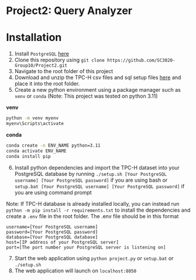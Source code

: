 # Project2: Query Analyzer

# Installation

1. Install `PostgreSQL` [here](https://www.postgresql.org/download/)
2. Clone this repository using `git clone https://github.com/SC3020-Group10/Project2.git`
3. Navigate to the root folder of this project
4. Download and unzip the TPC-H csv files and sql setup files [here](https://drive.google.com/drive/folders/1sAwyOoHuS35j6GTRL8-COcknz6Lo1S9k?usp=sharing) and place it into the root folder.
5. Create a new python environment using a package manager such as `venv` or `conda` (Note: This project was tested on python 3.11)

**venv**

```bash
python -m venv myenv
myenv\Scripts\activate
```

**conda**

```bash
conda create -n ENV_NAME python=3.11
conda activate ENV_NAME
conda install pip
```

6. Install python dependencies and import the TPC-H dataset into your PostgreSQL database by running `./setup.sh [Your PostgreSQL username] [Your PostgreSQL password]` if you are using bash or `setup.bat [Your PostgreSQL username] [Your PostgreSQL password]` if you are using command prompt

Note: If TPC-H database is already installed locally, you can instead run `python -m pip install -r requirements.txt` to install the dependencies and create a `.env` file in the root folder. The .env file should be in this format

```env
username=[Your PostgreSQL username]
password=[Your PostgreSQL password]
database=[Your PostgreSQL database]
host=[IP address of your PostgreSQL server]
port=[The port number your PostgreSQL server is listening on]
```

7. Start the web application using `python project.py` or `setup.bat` or `./setup.sh`
8. The web application will launch on `localhost:8050`
